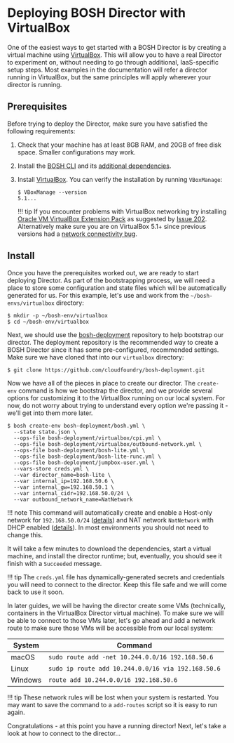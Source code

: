 # Deploying BOSH Director with VirtualBox

One of the easiest ways to get started with a BOSH Director is by creating a virtual machine using [VirtualBox](https://www.virtualbox.org/). This will allow you to have a real Director to experiment on, without needing to go through additional, IaaS-specific setup steps. Most examples in the documentation will refer a director running in VirtualBox, but the same principles will apply wherever your director is running.


## Prerequisites

Before trying to deploy the Director, make sure you have satisfied the following requirements:

1. Check that your machine has at least 8GB RAM, and 20GB of free disk space. Smaller configurations may work.

1. Install the [BOSH CLI](/bosh-cli/guide/installation.md) and its [additional dependencies](/bosh-cli/guide/installing-env-dependencies.md).

1. Install [VirtualBox](https://www.virtualbox.org/wiki/Downloads). You can verify the installation by running `VBoxManage`:

     ```shell
     $ VBoxManage --version
     5.1...
     ````

    !!! tip
        If you encounter problems with VirtualBox networking try installing [Oracle VM VirtualBox Extension Pack](https://www.virtualbox.org/wiki/Downloads) as suggested by [Issue 202](https://github.com/cloudfoundry/bosh-lite/issues/202). Alternatively make sure you are on VirtualBox 5.1+ since previous versions had a [network connectivity bug](https://github.com/concourse/concourse-lite/issues/9).


## Install

Once you have the prerequisites worked out, we are ready to start deploying Director. As part of the bootstrapping process, we will need a place to store some configuration and state files which will be automatically generated for us. For this example, let's use and work from the `~/bosh-envs/virtualbox` directory:

```shell
$ mkdir -p ~/bosh-env/virtualbox
$ cd ~/bosh-env/virtualbox
```

Next, we should use the [bosh-deployment](https://github.com/cloudfoundry/bosh-deployment) repository to help bootstrap our director. The deployment repository is the recommended way to create a BOSH Director since it has some pre-configured, recommended settings. Make sure we have cloned that into our `virtualbox` directory:

```shell
$ git clone https://github.com/cloudfoundry/bosh-deployment.git
```

Now we have all of the pieces in place to create our director. The `create-env` command is how we bootstrap the director, and we provide several options for customizing it to the VirtualBox running on our local system. For now, do not worry about trying to understand every option we're passing it - we'll get into them more later.

```shell
$ bosh create-env bosh-deployment/bosh.yml \
  --state state.json \
  --ops-file bosh-deployment/virtualbox/cpi.yml \
  --ops-file bosh-deployment/virtualbox/outbound-network.yml \
  --ops-file bosh-deployment/bosh-lite.yml \
  --ops-file bosh-deployment/bosh-lite-runc.yml \
  --ops-file bosh-deployment/jumpbox-user.yml \
  --vars-store creds.yml \
  --var director_name=bosh-lite \
  --var internal_ip=192.168.50.6 \
  --var internal_gw=192.168.50.1 \
  --var internal_cidr=192.168.50.0/24 \
  --var outbound_network_name=NatNetwork
```

!!! note
    This command will automatically create and enable a Host-only network for `192.168.50.0/24` ([details](https://github.com/cppforlife/bosh-virtualbox-cpi-release/blob/master/docs/networks-host-only.md)) and NAT network `NatNetwork` with DHCP enabled ([details](https://github.com/cppforlife/bosh-virtualbox-cpi-release/blob/master/docs/networks-nat-network.md)). In most environments you should not need to change this.

It will take a few minutes to download the dependencies, start a virtual machine, and install the director runtime; but, eventually, you should see it finish with a `Succeeded` message.

!!! tip
    The `creds.yml` file has dynamically-generated secrets and credentials you will need to connect to the director. Keep this file safe and we will come back to use it soon.

In later guides, we will be having the director create some VMs (technically, containers in the VirtualBox Director virtual machine). To make sure we will be able to connect to those VMs later, let's go ahead and add a network route to make sure those VMs will be accessible from our local system:

| System  | Command                                            |
| ------- | -------------------------------------------------- |
| macOS   | `sudo route add -net 10.244.0.0/16 192.168.50.6`   |
| Linux   | `sudo ip route add 10.244.0.0/16 via 192.168.50.6` |
| Windows | `route add 10.244.0.0/16 192.168.50.6`             |

!!! tip
    These network rules will be lost when your system is restarted. You may want to save the command to a `add-routes` script so it is easy to run again.

Congratulations - at this point you have a running director! Next, let's take a look at how to connect to the director...
